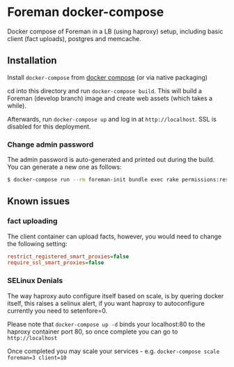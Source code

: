 # Foreman docker-compose

Docker compose of Foreman in a LB (using haproxy) setup, including basic client (fact uploads), postgres and memcache.

## Installation

Install `docker-compose` from [docker compose](https://docs.docker.com/compose/install/) (or via native packaging)

cd into this directory and run `docker-compose build`. This will build a Foreman (develop branch) image and create web assets (which takes a while).

Afterwards, run `docker-compose up` and log in at `http://localhost`. SSL is disabled for this deployment.

### Change admin password

The admin password is auto-generated and printed out during the build. You can generate a new one as follows:

```bash
$ docker-compose run --rm foreman-init bundle exec rake permissions:reset
```

## Known issues

### fact uploading

The client container can upload facts, however, you would need to change the following setting:

```ini
restrict_registered_smart_proxies=false
require_ssl_smart_proxies=false
```

### SELinux Denials

The way haproxy auto configure itself based on scale, is by quering docker itself, this raises a selinux alert, if you want haproxy to autoconfigure currently you need to setenfore=0.

Please note that `docker-compose up -d` binds your localhost:80 to the haproxy container port 80, so once complete you can go to ```http://localhost```

Once completed you may scale your services - e.g. `docker-compose scale foreman=3 client=10`
